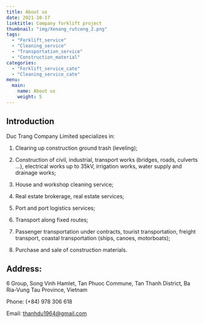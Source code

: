 ```yaml
---
title: About us
date: 2021-10-17
linktitle: Company forklift project
thumbnail: "img/Xenang_rutcong_2.png"
tags:
  - "Forklift_service"
  - "Cleaning_service"
  - "Transportation_service"
  - "Construction_material"
categories:
  - "Forklift_service_cate"
  - "Cleaning_service_cate"
menu:
  main:
    name: About us
    weight: 5
---
```



## Introduction

Duc Trang Company Limited specializes in:

1. Clearing up construction ground trash (leveling);

2. Construction of civil, industrial, transport works (bridges, roads, culverts ...), electrical works up to 35kV, irrigation works, water supply and drainage works;

3. House and workshop cleaning service;

4. Real estate brokerage, real estate services;

5. Port and port logistics services;

6. Transport along fixed routes;

7. Passenger transportation under contracts, tourist transportation, freight transport, coastal transportation (ships, canoes, motorboats);

8. Purchase and sale of construction materials.

## Address: 

6 Group, Song Vinh Hamlet, Tan Phuoc Commune, Tan Thanh District, Ba Ria-Vung Tau Province, Vietnam

Phone: (+84) 978 306 618

Email: thanhdu1964@gmail.com